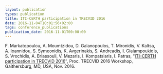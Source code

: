 ```yaml
---
layout: publication
types: publication
title: ITI-CERTH participation in TRECVID 2016
date: 2016-11-04T10:01:56+02:00
tags: conference_publications
publication_date: 2016-11-01T00:00:00
---
```

F. Markatopoulou, A. Moumtzidou, D. Galanopoulos, T. Mironidis, V. Kaltsa, A. Ioannidou, S. Symeonidis, K. Avgerinakis, S. Andreadis, I. Gialampoukidis, S. Vrochidis, A. Briassouli, V. Mezaris, I. Kompatsiaris, I. Patras, “[ITI-CERTH participation in TRECVID 2016](https://zenodo.org/record/200498#.X2BykcBS9PZ)”, Proc. TRECVID 2016 Workshop, Gaithersburg, MD, USA, Nov. 2016.